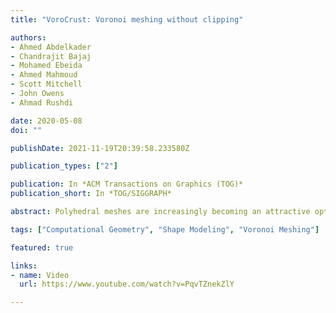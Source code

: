 ```yaml
---
title: "VoroCrust: Voronoi meshing without clipping"

authors:
- Ahmed Abdelkader
- Chandrajit Bajaj
- Mohamed Ebeida
- Ahmed Mahmoud
- Scott Mitchell
- John Owens
- Ahmad Rushdi

date: 2020-05-08
doi: ""

publishDate: 2021-11-19T20:39:58.233580Z

publication_types: ["2"]

publication: In *ACM Transactions on Graphics (TOG)*
publication_short: In *TOG/SIGGRAPH*

abstract: Polyhedral meshes are increasingly becoming an attractive option with particular advantages over traditional meshes for certain applications. What has been missing is a robust polyhedral meshing algorithm that can handle broad classes of domains exhibiting arbitrarily curved boundaries and sharp features. In addition, the power of primal-dual mesh pairs, exemplified by Voronoi-Delaunay meshes, has been recognized as an important ingredient in numerous formulations. The VoroCrust algorithm is the first provably correct algorithm for conforming polyhedral Voronoi meshing for non-convex and non-manifold domains with guarantees on the quality of both surface and volume elements. A robust refinement process estimates a suitable sizing field that enables the careful placement of Voronoi seeds across the surface, circumventing the need for clipping and avoiding its many drawbacks. The algorithm has the flexibility of filling the interior by either structured or random samples while preserving all sharp features in the output mesh. We demonstrate the capabilities of the algorithm on a variety of models and compare against state-of-the-art polyhedral meshing methods based on clipped Voronoi cells establishing the clear advantage of VoroCrust output.

tags: ["Computational Geometry", "Shape Modeling", "Voronoi Meshing"]

featured: true

links:
- name: Video
  url: https://www.youtube.com/watch?v=PqvTZnekZlY

---
```


